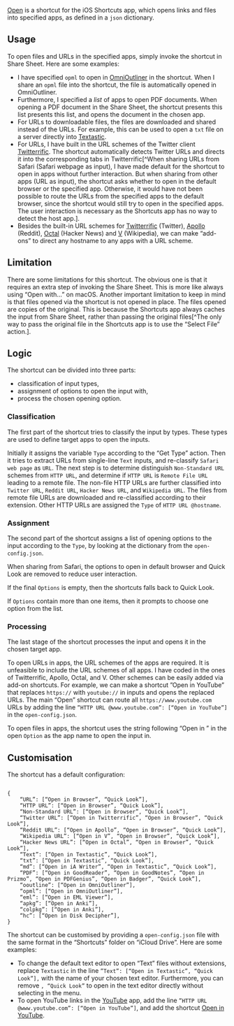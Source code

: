 [Open](https://www.icloud.com/shortcuts/00940761fcdc4d7eb5b2bf77a95a6080) is a shortcut for the iOS Shortcuts app, which opens links and files into specified apps, as defined in a `json` dictionary.

## Usage
To open files and URLs in the specified apps, simply invoke the shortcut in Share Sheet. Here are some examples:
- I have specified `opml` to open in [OmniOutliner](https://apps.apple.com/gb/app/omnioutliner-3-enterprise/id1484581472) in the shortcut. When I share an `opml` file into the shortcut, the file is automatically opened in OmniOutliner. 
- Furthermore, I specified a *list* of apps to open PDF documents. When opening a PDF document in the Share Sheet, the shortcut presents this list presents this list, and opens the document in the chosen app. 
- For URLs to downloadable files, the files are downloaded and shared instead of the URLs. For example, this can be used to open a `txt` file on a server directly into [Textastic](https://apps.apple.com/gb/app/textastic-code-editor-9/id1049254261).
- For URLs, I have built in the URL schemes of the Twitter client [Twitterrific](https://apps.apple.com/gb/app/twitterrific-tweet-your-way/id580311103). The shortcut automatically detects Twitter URLs and directs it into the corresponding tabs in Twitterrific[^When sharing URLs from Safari (Safari webpage as input), I have made default for the shortcut to open in apps without further interaction. But when sharing from other apps (URL as input), the shortcut asks whether to open in the default browser or the specified app. Otherwise, it would have not been possible to route the URLs from the specified apps to the default browser, since the shortcut would still try to open in the specified apps. The user interaction is necessary as the Shortcuts app has no way to detect the host app.].
- Besides the built-in URL schemes for [Twitterrific](https://apps.apple.com/gb/app/twitterrific-tweet-your-way/id580311103) (Twitter), [Apollo](https://apps.apple.com/gb/app/apollo-for-reddit/id979274575) (Reddit), [Octal](https://apps.apple.com/gb/app/octal-for-hacker-news/id1308885491) (Hacker News) and [V](https://apps.apple.com/gb/app/v-for-wikipedia/id993435362) (Wikipedia), we can make “add-ons” to direct any hostname to any apps with a URL scheme.

## Limitation
There are some limitations for this shortcut. The obvious one is that it requires an extra step of invoking the Share Sheet. This is more like always using “Open with…” on macOS. Another important limitation to keep in mind is that files opened via the shortcut is not opened in place. The files opened are copies of the original. This is because the Shortcuts app always caches the input from Share Sheet, rather than passing the original files[^The only way to pass the original file in the Shortcuts app is to use the “Select File” action.].

## Logic
The shortcut can be divided into three parts:
- classification of input types,
- assignment of options to open the input with,
- process the chosen opening option.
### Classification
The first part of the shortcut tries to classify the input by types. These types are used to define target apps to open the inputs. 

Initially it assigns the variable `Type` according to the “Get Type” action. Then it tries to extract URLs from single-line `Text` inputs, and re-classify `Safari web page` as `URL`. The next step is to determine distinguish `Non-Standard URL` schemes from `HTTP URL`, and determine if `HTTP URL` is `Remote File URL` leading to a remote file. The non-file HTTP URLs are further classified into `Twitter URL`, `Reddit URL`, `Hacker News URL`, and `Wikipedia URL`. The files from remote file URLs are downloaded and re-classified according to their extension. Other HTTP URLs are assigned the `Type` of `HTTP URL @hostname`.

### Assignment
The second part of the shortcut assigns a list of opening options to the input according to the `Type`, by looking at the dictionary from the `open-config.json`. 

When sharing from Safari, the options to open in default browser and Quick Look are removed to reduce user interaction.

If the final `Options` is empty, then the shortcuts falls back to Quick Look.

If `Options` contain more than one items, then it prompts to choose one option from the list. 

### Processing
The last stage of the shortcut processes the input and opens it in the chosen target app. 

To open URLs in apps, the URL schemes of the apps are required. It is unfeasible to include the URL schemes of all apps. I have coded in the ones of Twitterrific, Apollo, Octal, and V. Other schemes can be easily added via add-on shortcuts. For example, we can make a shortcut ”Open in YouTube” that replaces `https://` with `youtube://` in inputs and opens the replaced URLs. The main “Open” shortcut can route all `https://www.youtube.com` URLs by adding the line `”HTTP URL @www.youtube.com”: [“Open in YouTube”]` in the `open-config.json`.

To open files in apps, the shortcut uses the string following “Open in ” in the open `Option` as the app name to open the input in.
## Customisation
The shortcut has a default configuration:
<pre><code>
{
	“URL”: [“Open in Browser”, “Quick Look”],
	“HTTP URL”: [“Open in Browser”, “Quick Look”],
	“Non-Standard URL”: [“Open in Browser”, “Quick Look”],
	“Twitter URL”: [“Open in Twitterrific”, “Open in Browser”, “Quick Look”],
	“Reddit URL”: [“Open in Apollo”, “Open in Browser”, “Quick Look”],
	“Wikipedia URL”: [“Open in V”, “Open in Browser”, “Quick Look”],
	“Hacker News URL”: [“Open in Octal”, “Open in Browser”, “Quick Look”],
	“Text”: [“Open in Textastic”, “Quick Look”],
	“txt”: [“Open in Textastic”, “Quick Look”],
	“md”: [“Open in iA Writer”, “Open in Textastic”, “Quick Look”],
	“PDF”: [“Open in GoodReader”, “Open in GoodNotes”, “Open in Prizmo”, “Open in PDFGenius”, “Open in Badger”, “Quick Look”],
	“ooutline”: [“Open in OmniOutliner”],
	“opml”: [“Open in OmniOutliner”],
	“eml”: [“Open in EML Viewer”],
	“apkg”: [“Open in Anki”],
	“colpkg”: [“Open in Anki”],
	“hc”: [“Open in Disk Decipher”],
}
</code></pre>

The shortcut can be customised by providing a `open-config.json` file with the same format in the “Shortcuts” folder on “iCloud Drive”. Here are some examples:
- To change the default text editor to open “Text” files without extensions, replace `Textastic` in the line `”Text”: [“Open in Textastic”, “Quick Look”],` with the name of your chosen text editor. Furthermore, you can remove `, “Quick Look”` to open in the text editor directly without selecting in the menu.
- To open YouTube links in the [YouTube](https://apps.apple.com/gb/app/youtube-watch-listen-stream/id544007664) app, add the line `”HTTP URL @www.youtube.com”: [“Open in YouTube”]`, and add the shortcut [Open in YouTube](https://www.icloud.com/shortcuts/7ae11ed886174a8a928f50f22e50e8c3).
